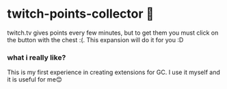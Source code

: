 # twitch-points-collector 🍭
twitch.tv gives points every few minutes, but to get them you must click on the button with the chest :(. This expansion will do it for you :D

### what i really like?
This is my first experience in creating extensions for GC. I use it myself and it is useful for me😊
